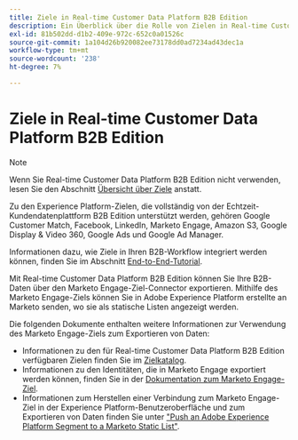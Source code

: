 ```yaml
---
title: Ziele in Real-time Customer Data Platform B2B Edition
description: Ein Überblick über die Rolle von Zielen in Real-time Customer Data Platform B2B Edition.
exl-id: 81b502dd-d1b2-409e-972c-652c0a01526c
source-git-commit: 1a104d26b920082ee73178dd0ad7234ad43dec1a
workflow-type: tm+mt
source-wordcount: '238'
ht-degree: 7%

---
```


# Ziele in Real-time Customer Data Platform B2B Edition

>[!NOTE]
>
>Wenn Sie Real-time Customer Data Platform B2B Edition nicht verwenden, lesen Sie den Abschnitt [Übersicht über Ziele](../../destinations/home.md) anstatt.

Zu den Experience Platform-Zielen, die vollständig von der Echtzeit-Kundendatenplattform B2B Edition unterstützt werden, gehören Google Customer Match, Facebook, LinkedIn, Marketo Engage, Amazon S3, Google Display &amp; Video 360, Google Ads und Google Ad Manager.

Informationen dazu, wie Ziele in Ihren B2B-Workflow integriert werden können, finden Sie im Abschnitt [End-to-End-Tutorial](../b2b-tutorial.md#activate-your-evaluated-data-to-a-destination).

Mit Real-time Customer Data Platform B2B Edition können Sie Ihre B2B-Daten über den Marketo Engage-Ziel-Connector exportieren. Mithilfe des Marketo Engage-Ziels können Sie in Adobe Experience Platform erstellte  an Marketo senden, wo sie als statische Listen angezeigt werden.

Die folgenden Dokumente enthalten weitere Informationen zur Verwendung des Marketo Engage-Ziels zum Exportieren von Daten:

- Informationen zu den für Real-time Customer Data Platform B2B Edition verfügbaren Zielen finden Sie im [Zielkatalog](../../destinations/catalog/overview.md).
- Informationen zu den Identitäten, die in Marketo Engage exportiert werden können, finden Sie in der [Dokumentation zum Marketo Engage-Ziel](../../destinations/catalog/adobe/marketo-engage.md).
- Informationen zum Herstellen einer Verbindung zum Marketo Engage-Ziel in der Experience Platform-Benutzeroberfläche und zum Exportieren von Daten finden Sie unter [&quot;Push an Adobe Experience Platform Segment to a Marketo Static List&quot;](https://experienceleague.adobe.com/docs/marketo/using/product-docs/core-marketo-concepts/smart-lists-and-static-lists/static-lists/push-an-adobe-experience-platform-segment-to-a-marketo-static-list.html?lang=en).
